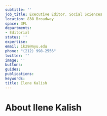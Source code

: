 ```yaml
---
subtitle: ''
job_title: Executive Editor, Social Sciences
location: 838 Broadway
space: 3FL
departments:
- Editorial
status: ''
expertise: 
email: ik29@nyu.edu
phone: "(212) 998-2556"
twitter: ''
image: ''
buttons: 
guides: 
publications: 
keywords: 
title: Ilene Kalish
---
```


# About Ilene Kalish